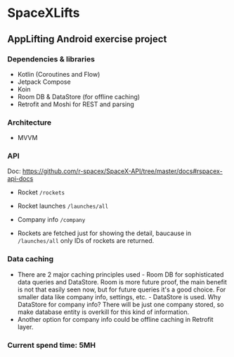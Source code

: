 # SpaceXLifts

## AppLifting Android exercise project
### Dependencies & libraries
- Kotlin (Coroutines and Flow)
- Jetpack Compose
- Koin
- Room DB & DataStore (for offline caching)
- Retrofit and Moshi for REST and parsing

### Architecture
- MVVM

### API
Doc: https://github.com/r-spacex/SpaceX-API/tree/master/docs#rspacex-api-docs

- Rocket `/rockets`
- Rocket launches `/launches/all`
- Company info `/company`

- Rockets are fetched just for showing the detail, baucause in `/launches/all` only IDs of rockets are returned.

### Data caching
- There are 2 major caching principles used - Room DB for sophisticated data queries and DataStore. Room is more future proof, the main benefit is not that easily seen now, but for future queries it's a good choice. 
  For smaller data like company info, settings, etc. - DataStore is used. Why DataStore for company info? There will be just one company stored, so make database entity is overkill for this kind of information.
- Another option for company info could be offline caching in Retrofit layer.   

### Current spend time: 5MH 